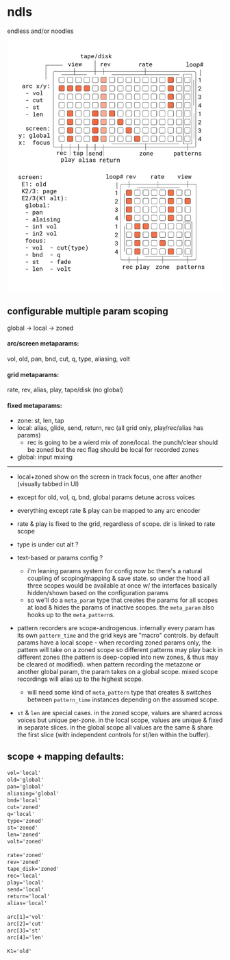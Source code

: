 # ndls

endless and/or noodles

![documentation image](doc/ndls.png)

## configurable multiple param scoping

global -> local -> zoned

#### arc/screen metaparams:
vol, old, pan, bnd, cut, q, type, aliasing, volt

#### grid metaparams:
rate, rev, alias, play, tape/disk (no global)

#### fixed metaparams:
- zone: st, len, tap
- local: alias, glide, send, return, rec (all grid only, play/rec/alias has params)
    - rec is going to be a wierd mix of zone/local. the punch/clear should be zoned but the rec flag should be local for recorded zones
- global: input mixing

-------------

- local+zoned show on the screen in track focus, one after another (visually tabbed in UI)
- except for old, vol, q, bnd, global params detune across voices
- everything except rate & play can be mapped to any arc encoder
- rate & play is fixed to the grid, regardless of scope. dir is linked to rate scope
- type is under cut alt ?
- text-based or params config ?
    - i'm leaning params system for config now bc there's a natural coupling of scoping/mapping & save state. so under the hood all three scopes would be available at once w/ the interfaces basically hidden/shown based on the configuration params
    - so we'll do a `meta_param` type that creates the params for all scopes at load & hides the params of inactive scopes. the `meta_param` also hooks up to the `meta_pattern`s.
- pattern recorders are scope-androgenous. internally every param has its own `pattern_time` and the grid keys are "macro" controls. by default params have a local scope - when recording zoned params only, the pattern will take on a zoned scope so different patterns may play back in different zones (the pattern is deep-copied into new zones, & thus may be cleared ot modified). when pattern recording the metazone or another global param, the param takes on a global scope. mixed scope recordings will alias up to the highest scope.
  - will need some kind of `meta_pattern` type that creates & switches between `pattern_time` instances depending on the assumed scope.

- `st` & `len` are special cases. in the zoned scope, values are shared across voices but unique per-zone. in the local scope, values are unique & fixed in separate slices. in the global scope all values are the same & share the first slice (with independent controls for st/len within the buffer).


## scope + mapping defaults:

```
vol='local'
old='global'
pan='global'
aliasing='global'
bnd='local'
cut='zoned'
q='local'
type='zoned'
st='zoned'
len='zoned'
volt='zoned'

rate='zoned'
rev='zoned'
tape_disk='zoned'
rec='local'
play='local'
send='local'
return='local'
alias='local'

arc[1]='vol'
arc[2]='cut'
arc[3]='st'
arc[4]='len'

K1='old'
```
